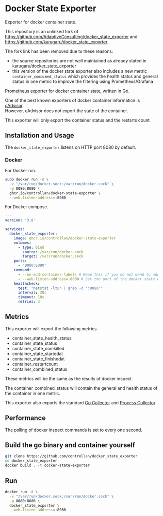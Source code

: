 # Docker State Exporter

Exporter for docker container state.

This repository is an unlinked fork of https://github.com/AdaptiveConsulting/docker_state_exporter and 
https://github.com/karugaru/docker_state_exporter.

The fork link has been removed due to these reasons:
- the source repositories are not well maintained as already stated in karugaru/docker_state_exporter
- this version of the docker state exporter also includes a new metric ``container_combined_status`` which provides the
health status and general status in one metric to improve the filtering using Prometheus/Grafana

Prometheus exporter for docker container state, written in Go.

One of the best known exporters of docker container information is [cAdvisor](https://github.com/google/cadvisor).\
However, cAdvisor does not export the state of the container.

This exporter will only export the container status and the restarts count.

## Installation and Usage

The `docker_state_exporter` listens on HTTP port 8080 by default.

### Docker

For Docker run.

```bash
sudo docker run -d \
  -v "/var/run/docker.sock:/var/run/docker.sock" \
  -p 8080:8080 \
  ghcr.io/controllan/docker-state-exporter \
  --web.listen-address=:8080
```

For Docker compose.

```yaml
---
version: '3.8'

services:
  docker_state_exporter:
    image: ghcr.io/controllan/docker-state-exporter
    volumes:
      - type: bind
        source: /var/run/docker.sock
        target: /var/run/docker.sock
    ports:
      - "8080:8080"
    command:
      - --no-add-container-labels # Keep this if you do not wand to add container labels.
      - --web.listen-address=:8080 # Set the port of the docker state exporter
    healthcheck:
      test: "netstat -ltun | grep -c ':8080'"
      interval: 30s
      timeout: 10s
      retries: 3
```

## Metrics

This exporter will export the following metrics.

- container_state_health_status
- container_state_status
- container_state_oomkilled
- container_state_startedat
- container_state_finishedat
- container_restartcount
- container_combined_status

These metrics will be the same as the results of docker inspect.

The container_combined_status will contain the general and health status of the container in one metric.

This exporter also exports the standard
[Go Collector](https://pkg.go.dev/github.com/prometheus/client_golang/prometheus#NewGoCollector)
and [Process Collector](https://pkg.go.dev/github.com/prometheus/client_golang/prometheus#NewProcessCollector).

## Performance

The polling of docker inspect commands is set to every one second.

## Build the go binary and container yourself

```bash
git clone https://github.com/controllan/docker_state_exporter
cd docker_state_exporter
docker build . -t docker-state-exporter
```

## Run

```bash
docker run -d \
  -v "/var/run/docker.sock:/var/run/docker.sock" \
  -p 8080:8080 \
  docker_state_exporter \
  --web.listen-address=:8080
```
